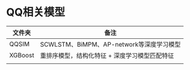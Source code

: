 # QQ相关模型

| 文件夹  | 备注                                          |
| ------- | --------------------------------------------- |
| QQSIM   | SCWLSTM、BiMPM、AP-network等深度学习模型      |
| XGBoost | 重排序模型，结构化特征 + 深度学习模型匹配特征 |
|         |                                               |


